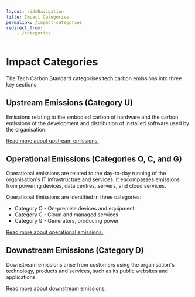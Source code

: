 ```yaml
---
layout: sideNavigation
title: Impact Categories
permalink: /impact-categories
redirect_from:
    - /categories
---
```


# Impact Categories

The Tech Carbon Standard categorises tech carbon emissions into three key sections:

## Upstream Emissions (Category U)
Emissions relating to the embodied carbon of hardware and the carbon emissions of the development and distribution of installed software used by the organisation.

[Read more about upstream emissions.](/impact-categories/upstream)

## Operational Emissions (Categories O, C, and G)
Operational emissions are related to the day-to-day running of the organisation's IT infrastructure and services. It encompasses emissions from powering devices, data centres, servers, and cloud services.

Operational Emissions are identified in three categories:
- Category O - On-premise devices and equipment
- Category C - Cloud and managed services
- Category G - Generators, producing power

[Read more about operational emissions.](/impact-categories/operational)

## Downstream Emissions (Category D)
Downstream emissions arise from customers using the organisation's technology, products and services, such as its public websites and applications.

[Read more about downstream emissions.](/impact-categories/downstream)